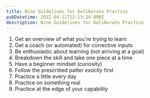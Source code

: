 ```yaml
---
title: Nine Guidelines for Deliberate Practice
pubDatetime: 2022-04-21T12:13:24.000Z
description: Nine Guidelines for Deliberate Practice
---
```


1. Get an overview of what you're trying to learn
2. Get a coach (or automated) for corrective inputs
3. Be enthusiastic about learning (not arriving at a goal)
4. Breakdown the skill and take one piece at a time
5. Have a beginner mindset (curiosity)
6. Follow the prescribed patter _exactly_ first
7. Practice a little every day
8. Practice on something real
9. Practice at the edge of your capability
